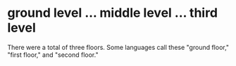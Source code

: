 # ground level ... middle level ... third level

There were a total of three floors. Some languages call these "ground floor," "first floor," and "second floor."

